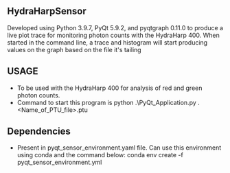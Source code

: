 ## HydraHarpSensor
Developed using Python 3.9.7, PyQt 5.9.2, and pyqtgraph 0.11.0 to produce a live plot trace for monitoring photon counts with the HydraHarp 400.
When started in the command line, a trace and histogram will start producing values on the graph based on the file it's tailing

## USAGE

- To be used with the HydraHarp 400 for analysis of red and green photon counts.
- Command to start this program is python .\PyQt_Application.py .\<Name_of_PTU_file>.ptu

## Dependencies
- Present in pyqt_sensor_environment.yaml file. Can use this environment using conda and the command below:
conda env create -f pyqt_sensor_environment.yml
